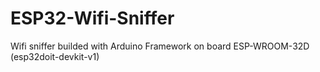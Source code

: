 # ESP32-Wifi-Sniffer

Wifi sniffer builded with Arduino Framework on board ESP-WROOM-32D (esp32doit-devkit-v1)
